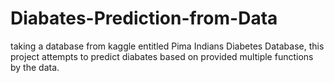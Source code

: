 # Diabates-Prediction-from-Data
taking a database from kaggle entitled Pima Indians Diabetes Database, this project attempts to predict diabates based on provided multiple functions by the data.
